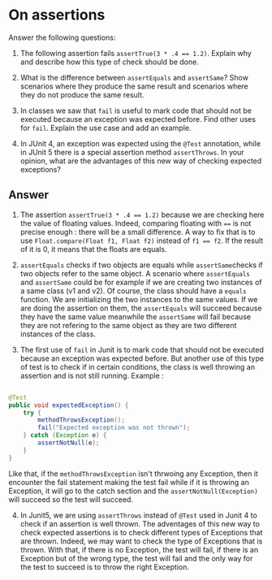 # On assertions

Answer the following questions:

1. The following assertion fails `assertTrue(3 * .4 == 1.2)`. Explain why and describe how this type of check should be done.

2. What is the difference between `assertEquals` and `assertSame`? Show scenarios where they produce the same result and scenarios where they do not produce the same result.

3. In classes we saw that `fail` is useful to mark code that should not be executed because an exception was expected before. Find other uses for `fail`. Explain the use case and add an example.

4. In JUnit 4, an exception was expected using the `@Test` annotation, while in JUnit 5 there is a special assertion method `assertThrows`. In your opinion, what are the advantages of this new way of checking expected exceptions?

## Answer

1. The assertion `assertTrue(3 * .4 == 1.2)` because we are checking here the value of floating values. Indeed, comparing floating with `==` is not precise enough : there will be a small difference. A way to fix that is to use `Float.compare(Float f1, Float f2)` instead of `f1 == f2`. If the result of it is 0, it means that the floats are equals.

2. `assertEquals` checks if two objects are equals while `assertSame`checks if two objects refer to the same object. A scenario where `assertEquals` and `assertSame` could be for example if we are creating two instances of a same class (v1 and v2). Of course, the class should have a `equals` function. We are initializing the two instances to the same values. If we are doing the assertion on them, the `assertEquals` will succeed because they have the same value meanwhile the `assertSame` will fail because they are not refering to the same object as they are two different instances of the class.

3. The first use of `fail` in Junit is to mark code that should not be executed because an exception was expected before. But another use of this type of test is to check if in certain conditions, the class is well throwing an assertion and is not still running. Example : 
``` java  

@Test
public void expectedException() {
    try {
        methodThrowsException();
        fail("Expected exception was not thrown");
    } catch (Exception e) {
        assertNotNull(e);
    }
}

```

Like that, if the `methodThrowsException` isn't thrwoing any Exception, then it encounter the fail statement making the test fail while if it is throwing an Exception, it will go to the catch section and the `assertNotNull(Exception)` will succeed so the test will succeed.

4. In Junit5, we are using `assertThrows` instead of `@Test` used in Junit 4 to check if an assertion is well thrown. The adventages of this new way to check expected assertions is to check different types of Exceptions that are thrown. Indeed, we may want to check the type of Exceptions that is thrown. With that, if there is no Exception, the test will fail, if there is an Exception but of the wrong type, the test will fail and the only way for the test to succeed is to throw the right Exception.
